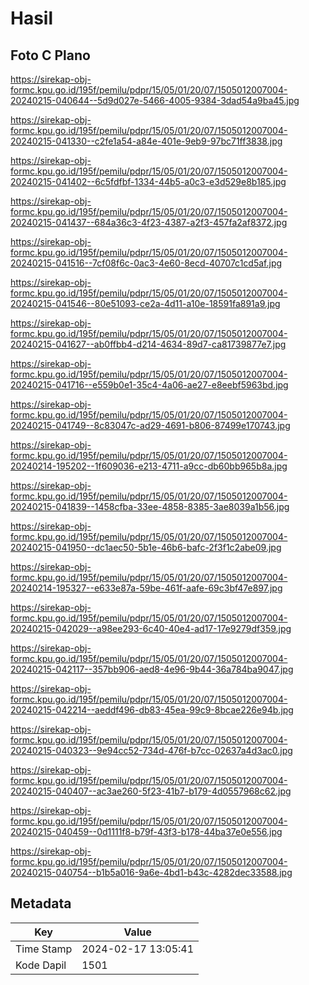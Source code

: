 # Hasil

## Foto C Plano

https://sirekap-obj-formc.kpu.go.id/195f/pemilu/pdpr/15/05/01/20/07/1505012007004-20240215-040644--5d9d027e-5466-4005-9384-3dad54a9ba45.jpg

https://sirekap-obj-formc.kpu.go.id/195f/pemilu/pdpr/15/05/01/20/07/1505012007004-20240215-041330--c2fe1a54-a84e-401e-9eb9-97bc71ff3838.jpg

https://sirekap-obj-formc.kpu.go.id/195f/pemilu/pdpr/15/05/01/20/07/1505012007004-20240215-041402--6c5fdfbf-1334-44b5-a0c3-e3d529e8b185.jpg

https://sirekap-obj-formc.kpu.go.id/195f/pemilu/pdpr/15/05/01/20/07/1505012007004-20240215-041437--684a36c3-4f23-4387-a2f3-457fa2af8372.jpg

https://sirekap-obj-formc.kpu.go.id/195f/pemilu/pdpr/15/05/01/20/07/1505012007004-20240215-041516--7cf08f6c-0ac3-4e60-8ecd-40707c1cd5af.jpg

https://sirekap-obj-formc.kpu.go.id/195f/pemilu/pdpr/15/05/01/20/07/1505012007004-20240215-041546--80e51093-ce2a-4d11-a10e-18591fa891a9.jpg

https://sirekap-obj-formc.kpu.go.id/195f/pemilu/pdpr/15/05/01/20/07/1505012007004-20240215-041627--ab0ffbb4-d214-4634-89d7-ca81739877e7.jpg

https://sirekap-obj-formc.kpu.go.id/195f/pemilu/pdpr/15/05/01/20/07/1505012007004-20240215-041716--e559b0e1-35c4-4a06-ae27-e8eebf5963bd.jpg

https://sirekap-obj-formc.kpu.go.id/195f/pemilu/pdpr/15/05/01/20/07/1505012007004-20240215-041749--8c83047c-ad29-4691-b806-87499e170743.jpg

https://sirekap-obj-formc.kpu.go.id/195f/pemilu/pdpr/15/05/01/20/07/1505012007004-20240214-195202--1f609036-e213-4711-a9cc-db60bb965b8a.jpg

https://sirekap-obj-formc.kpu.go.id/195f/pemilu/pdpr/15/05/01/20/07/1505012007004-20240215-041839--1458cfba-33ee-4858-8385-3ae8039a1b56.jpg

https://sirekap-obj-formc.kpu.go.id/195f/pemilu/pdpr/15/05/01/20/07/1505012007004-20240215-041950--dc1aec50-5b1e-46b6-bafc-2f3f1c2abe09.jpg

https://sirekap-obj-formc.kpu.go.id/195f/pemilu/pdpr/15/05/01/20/07/1505012007004-20240214-195327--e633e87a-59be-461f-aafe-69c3bf47e897.jpg

https://sirekap-obj-formc.kpu.go.id/195f/pemilu/pdpr/15/05/01/20/07/1505012007004-20240215-042029--a98ee293-6c40-40e4-ad17-17e9279df359.jpg

https://sirekap-obj-formc.kpu.go.id/195f/pemilu/pdpr/15/05/01/20/07/1505012007004-20240215-042117--357bb906-aed8-4e96-9b44-36a784ba9047.jpg

https://sirekap-obj-formc.kpu.go.id/195f/pemilu/pdpr/15/05/01/20/07/1505012007004-20240215-042214--aeddf496-db83-45ea-99c9-8bcae226e94b.jpg

https://sirekap-obj-formc.kpu.go.id/195f/pemilu/pdpr/15/05/01/20/07/1505012007004-20240215-040323--9e94cc52-734d-476f-b7cc-02637a4d3ac0.jpg

https://sirekap-obj-formc.kpu.go.id/195f/pemilu/pdpr/15/05/01/20/07/1505012007004-20240215-040407--ac3ae260-5f23-41b7-b179-4d0557968c62.jpg

https://sirekap-obj-formc.kpu.go.id/195f/pemilu/pdpr/15/05/01/20/07/1505012007004-20240215-040459--0d1111f8-b79f-43f3-b178-44ba37e0e556.jpg

https://sirekap-obj-formc.kpu.go.id/195f/pemilu/pdpr/15/05/01/20/07/1505012007004-20240215-040754--b1b5a016-9a6e-4bd1-b43c-4282dec33588.jpg


## Metadata

| Key        | Value               |
| ---------- | ------------------- |
| Time Stamp | 2024-02-17 13:05:41 |
| Kode Dapil | 1501                |



